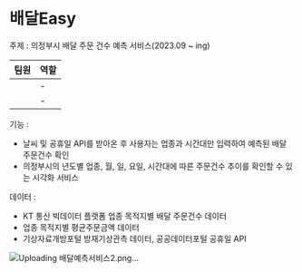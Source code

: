 # 배달Easy

주제 : 의정부시 배달 주문 건수 예측 서비스(2023.09 ~ ing)

|팀원|역할|
|---|------|
||- |
||- |


기능 : 

- 날씨 및 공휴일 API를 받아온 후 사용자는 업종과 시간대만 입력하여 예측된 배달 주문건수 확인
- 의정부시의 년도별 업종, 월, 일, 요일, 시간대에 따른 주문건수 추이를 확인할 수 있는 시각화 서비스
  

  

데이터 :

- KT 통신 빅데이터 플랫폼 업종 목적지별 배달 주문건수 데이터
- 업종 목적지별 평균주문금액 데이터
- 기상자료개방포털 방재기상관측 데이터, 공공데이터포털 공휴일 API



![Uploading 배달예측서비스2.png…]()

